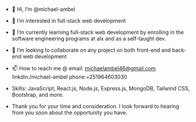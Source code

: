 - 👋 Hi, I’m @michael-ambel
- 👀 I’m interested in full-stack web development
- 🌱 I’m currently learning full-stack web development by enrolling in the software engineering programs at alx and as a self-taught dev.
- 💞️ I’m looking to collaborate on any project on both front-end and back-end web development
- 📫 How to reach me @ email: michaelambel46@gmail.com linkdin:/michael-ambel phone:+251964603030

- Skills: JavaScript, React.js, Node.js, Express.js, MongoDB, Tailwind CSS, Bootstrap, and more.

- Thank you for your time and consideration. I look forward to hearing from you soon about the opportunity you have.
